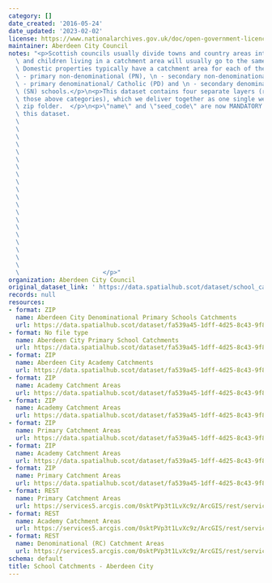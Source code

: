 ```yaml
---
category: []
date_created: '2016-05-24'
date_updated: '2023-02-02'
license: https://www.nationalarchives.gov.uk/doc/open-government-licence/version/3/
maintainer: Aberdeen City Council
notes: "<p>Scottish councils usually divide towns and country areas into catchments\
  \ and children living in a catchment area will usually go to the same local school.\
  \ Domestic properties typically have a catchment area for each of their local:\n\
  \ - primary non-denominational (PN), \n - secondary non-denominational (SN), \n\
  \ - primary denominational/ Catholic (PD) and \n - secondary denominational/ Catholic\
  \ (SN) schools.</p>\n<p>This dataset contains four separate layers (representing\
  \ those above categories), which we deliver together as one single web service or\
  \ zip folder.  </p>\n<p>\"name\" and \"seed_code\" are now MANDATORY fields for\
  \ this dataset.                                                                \
  \                                                                              \
  \                                                                              \
  \                                                                              \
  \                                                                              \
  \                                                                              \
  \                                                                              \
  \                                                                              \
  \                                                                              \
  \                                                                              \
  \                                                                              \
  \                                                                              \
  \                                                                              \
  \                                                                              \
  \                                                                              \
  \                                                                              \
  \                                                                              \
  \                                                                              \
  \                                                                              \
  \                                                                              \
  \                                                                              \
  \                       </p>"
organization: Aberdeen City Council
original_dataset_link: ' https://data.spatialhub.scot/dataset/school_catchments-ac'
records: null
resources:
- format: ZIP
  name: Aberdeen City Denominational Primary Schools Catchments
  url: https://data.spatialhub.scot/dataset/fa539a45-1dff-4d25-8c43-9f86408a8761/resource/9e5ca6cd-d220-4fe9-b77c-856491d24a03/download/accdenomprim.zip
- format: No file type
  name: Aberdeen City Primary School Catchments
  url: https://data.spatialhub.scot/dataset/fa539a45-1dff-4d25-8c43-9f86408a8761/resource/e0245044-e4d4-4efc-b235-4e2298eaa1e6/download/primary_school_catchments.zip
- format: ZIP
  name: Aberdeen City Academy Catchments
  url: https://data.spatialhub.scot/dataset/fa539a45-1dff-4d25-8c43-9f86408a8761/resource/d8d8cc11-3763-4b52-bcdb-5e664fc54ea2/download/academy_catchments.zip
- format: ZIP
  name: Academy Catchment Areas
  url: https://data.spatialhub.scot/dataset/fa539a45-1dff-4d25-8c43-9f86408a8761/resource/a5b6e27c-aea0-46d2-9c3b-05b6712b9622/download/academy_catchments.zip
- format: ZIP
  name: Academy Catchment Areas
  url: https://data.spatialhub.scot/dataset/fa539a45-1dff-4d25-8c43-9f86408a8761/resource/188f6687-38e8-4d0d-9c02-6fd014a0d9f7/download/academy_catchment_areas.zip
- format: ZIP
  name: Primary Catchment Areas
  url: https://data.spatialhub.scot/dataset/fa539a45-1dff-4d25-8c43-9f86408a8761/resource/8db21d4e-c387-463f-9b20-6a627564a07f/download/primary_catchment_areas.zip
- format: ZIP
  name: Academy Catchment Areas
  url: https://data.spatialhub.scot/dataset/fa539a45-1dff-4d25-8c43-9f86408a8761/resource/8d3735f9-2f28-4b42-8399-3700d8c67c13/download/academy_school_catchments.zip
- format: ZIP
  name: Primary Catchment Areas
  url: https://data.spatialhub.scot/dataset/fa539a45-1dff-4d25-8c43-9f86408a8761/resource/707fa02c-4ff7-45b9-9bc1-b1fcf9852ef8/download/primary_school_catchments.zip
- format: REST
  name: Primary Catchment Areas
  url: https://services5.arcgis.com/0sktPVp3t1LvXc9z/ArcGIS/rest/services/Primary_School_Catchments/FeatureServer/58/query?outFields=*&where=1%3D1
- format: REST
  name: Academy Catchment Areas
  url: https://services5.arcgis.com/0sktPVp3t1LvXc9z/ArcGIS/rest/services/Academy_School_Catchments/FeatureServer/5/query?outFields=*&where=1%3D1
- format: REST
  name: Denominational (RC) Catchment Areas
  url: https://services5.arcgis.com/0sktPVp3t1LvXc9z/ArcGIS/rest/services/RC_School_Catchments/FeatureServer/59/query?outFields=*&where=1%3D1
schema: default
title: School Catchments - Aberdeen City
---
```

